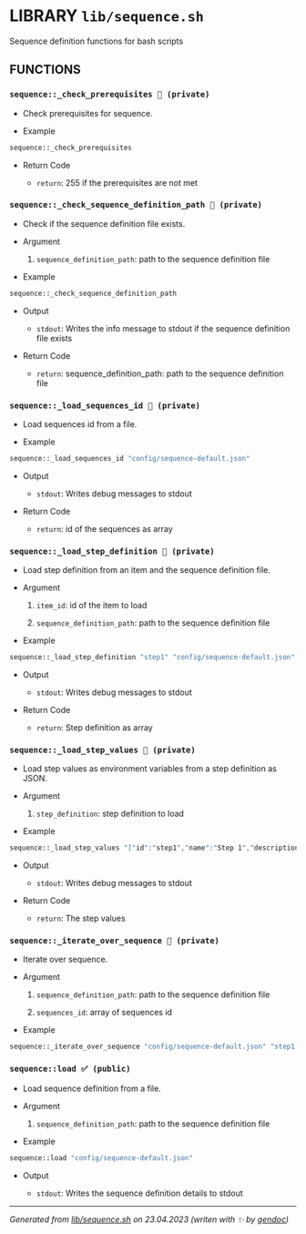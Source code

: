 # LIBRARY `lib/sequence.sh`

Sequence definition functions for bash scripts

## FUNCTIONS

### `sequence::_check_prerequisites 🚫 (private)`

* Check prerequisites for sequence.

* Example

```bash
sequence::_check_prerequisites
```

* Return Code

  * `return`: 255 if the prerequisites are not met

### `sequence::_check_sequence_definition_path 🚫 (private)`

* Check if the sequence definition file exists.

* Argument

  1. `sequence_definition_path`: path to the sequence definition file

* Example

```bash
sequence::_check_sequence_definition_path
```

* Output

  * `stdout`: Writes the info message to stdout if the sequence definition file exists

* Return Code

  * `return`: sequence_definition_path: path to the sequence definition file

### `sequence::_load_sequences_id 🚫 (private)`

* Load sequences id from a file.

* Example

```bash
sequence::_load_sequences_id "config/sequence-default.json"
```

* Output

  * `stdout`: Writes debug messages to stdout

* Return Code

  * `return`: id of the sequences as array

### `sequence::_load_step_definition 🚫 (private)`

* Load step definition from an item and the sequence definition file.

* Argument

  1. `item_id`: id of the item to load

  1. `sequence_definition_path`: path to the sequence definition file

* Example

```bash
sequence::_load_step_definition "step1" "config/sequence-default.json"
```

* Output

  * `stdout`: Writes debug messages to stdout

* Return Code

  * `return`: Step definition as array

### `sequence::_load_step_values 🚫 (private)`

* Load step values as environment variables from a step definition as JSON.

* Argument

  1. `step_definition`: step definition to load

* Example

```bash
sequence::_load_step_values "["id":"step1","name":"Step 1","description":"Step 1 description","type":"command","command":"echo Step 1"]"
```

* Output

  * `stdout`: Writes debug messages to stdout

* Return Code

  * `return`: The step values

### `sequence::_iterate_over_sequence 🚫 (private)`

* Iterate over sequence.

* Argument

  1. `sequence_definition_path`: path to the sequence definition file

  1. `sequences_id`: array of sequences id

* Example

```bash
sequence::_iterate_over_sequence "config/sequence-default.json" "step1 step2 step3"
```

### `sequence::load ✅ (public)`

* Load sequence definition from a file.

* Argument

  1. `sequence_definition_path`: path to the sequence definition file

* Example

```bash
sequence::load "config/sequence-default.json"
```

* Output

  * `stdout`: Writes the sequence definition details to stdout

---------------------------------------
*Generated from [lib/sequence.sh](../../lib/sequence.sh) on 23.04.2023         (writen with ✨ by [gendoc](../../lib/ext/gendoc.sh))*
